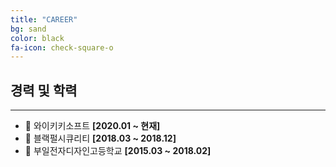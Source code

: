 ```yaml
---
title: "CAREER"
bg: sand
color: black
fa-icon: check-square-o
---
```


## 경력 및 학력

------

- 🏢 와이키키소프트 __[2020.01 ~ 현재]__
- 🏢 블랙펄시큐리티 __[2018.03 ~ 2018.12]__
- 🏫 부일전자디자인고등학교 __[2015.03 ~ 2018.02]__

